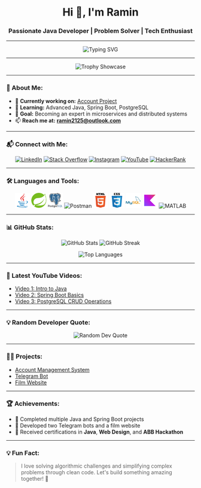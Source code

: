 <h1 align="center">Hi 👋, I'm Ramin</h1>
<h3 align="center">Passionate Java Developer | Problem Solver | Tech Enthusiast</h3>

---

<p align="center">
  <img src="https://readme-typing-svg.herokuapp.com?font=Fira+Code&size=24&pause=1000&color=FF8008&width=600&lines=Welcome+to+my+GitHub+profile!;Java+Developer+%7C+Backend+Engineer;Always+learning+%7C+Always+growing" alt="Typing SVG" />
</p>

---

<p align="center">
  <img src="https://github-profile-trophy.vercel.app/?username=ramingahramanzada&theme=radical&no-frame=true&margin-w=15&row=2" alt="Trophy Showcase" />
</p>

---

### 🌟 About Me:
- 🔭 **Currently working on:** [Account Project](https://github.com/RaminGahramanzada/account.git)
- 🌱 **Learning:** Advanced Java, Spring Boot, PostgreSQL
- 🎯 **Goal:** Becoming an expert in microservices and distributed systems
- 📫 **Reach me at:** **ramin2125@outlook.com**

---

### 📬 Connect with Me:
<p align="center">
  <a href="https://www.linkedin.com/in/ramin-gahramanzada-80691b204" target="_blank"><img src="https://img.shields.io/badge/LinkedIn-0077B5?style=for-the-badge&logo=linkedin&logoColor=white" alt="LinkedIn"></a>
  <a href="https://stackoverflow.com/users/22619681" target="_blank"><img src="https://img.shields.io/badge/Stack_Overflow-FE7A16?style=for-the-badge&logo=stack-overflow&logoColor=white" alt="Stack Overflow"></a>
  <a href="https://instagram.com/ramin_1546" target="_blank"><img src="https://img.shields.io/badge/Instagram-E4405F?style=for-the-badge&logo=instagram&logoColor=white" alt="Instagram"></a>
  <a href="https://www.youtube.com/@CodingwithRamin" target="_blank"><img src="https://img.shields.io/badge/YouTube-FF0000?style=for-the-badge&logo=youtube&logoColor=white" alt="YouTube"></a>
  <a href="https://www.hackerrank.com/ramin gahramanzada" target="_blank"><img src="https://img.shields.io/badge/HackerRank-2EC866?style=for-the-badge&logo=hackerrank&logoColor=white" alt="HackerRank"></a>
</p>

---

### 🛠️ Languages and Tools:
<p align="center">
  <img src="https://raw.githubusercontent.com/devicons/devicon/master/icons/java/java-original.svg" alt="Java" width="40" height="40" />
  <img src="https://raw.githubusercontent.com/devicons/devicon/master/icons/spring/spring-original.svg" alt="Spring" width="40" height="40" />
  <img src="https://raw.githubusercontent.com/devicons/devicon/master/icons/postgresql/postgresql-original-wordmark.svg" alt="PostgreSQL" width="40" height="40" />
  <img src="https://www.vectorlogo.zone/logos/getpostman/getpostman-icon.svg" alt="Postman" width="40" height="40" />
  <img src="https://raw.githubusercontent.com/devicons/devicon/master/icons/html5/html5-original-wordmark.svg" alt="HTML5" width="40" height="40" />
  <img src="https://raw.githubusercontent.com/devicons/devicon/master/icons/css3/css3-original-wordmark.svg" alt="CSS3" width="40" height="40" />
  <img src="https://raw.githubusercontent.com/devicons/devicon/master/icons/mysql/mysql-original-wordmark.svg" alt="MySQL" width="40" height="40" />
  <img src="https://raw.githubusercontent.com/devicons/devicon/master/icons/kotlin/kotlin-original.svg" alt="Kotlin" width="40" height="40" />
  <img src="https://upload.wikimedia.org/wikipedia/commons/2/21/Matlab_Logo.png" alt="MATLAB" width="40" height="40" />
</p>

---

### 📊 GitHub Stats:
<p align="center">
  <img src="https://github-readme-stats.vercel.app/api?username=ramingahramanzada&show_icons=true&theme=radical" alt="GitHub Stats" />
  <img src="https://github-readme-streak-stats.herokuapp.com/?user=ramingahramanzada&theme=radical" alt="GitHub Streak" />
</p>
<p align="center">
  <img src="https://github-readme-stats.vercel.app/api/top-langs?username=ramingahramanzada&show_icons=true&locale=en&layout=compact&theme=radical" alt="Top Languages" />
</p>

---

### 🎥 Latest YouTube Videos:
- [Video 1: Intro to Java](https://www.youtube.com/@CodingwithRamin)
- [Video 2: Spring Boot Basics](https://www.youtube.com/@CodingwithRamin)
- [Video 3: PostgreSQL CRUD Operations](https://www.youtube.com/@CodingwithRamin)

---

### 💡 Random Developer Quote:
<p align="center">
  <img src="https://quotes-github-readme.vercel.app/api?type=horizontal&theme=radical" alt="Random Dev Quote" />
</p>

---

### 🧑‍💻 Projects:
- [Account Management System](https://github.com/RaminGahramanzada/account.git)
- [Telegram Bot](https://github.com/RaminGahramanzada/telegram-bot)
- [Film Website](https://github.com/RaminGahramanzada/film-website)

---

### 🏆 Achievements:
- 🥇 Completed multiple Java and Spring Boot projects
- 🌟 Developed two Telegram bots and a film website
- 📜 Received certifications in **Java**, **Web Design**, and **ABB Hackathon**

---

### 💡 Fun Fact:
> I love solving algorithmic challenges and simplifying complex problems through clean code. Let's build something amazing together! 🚀
